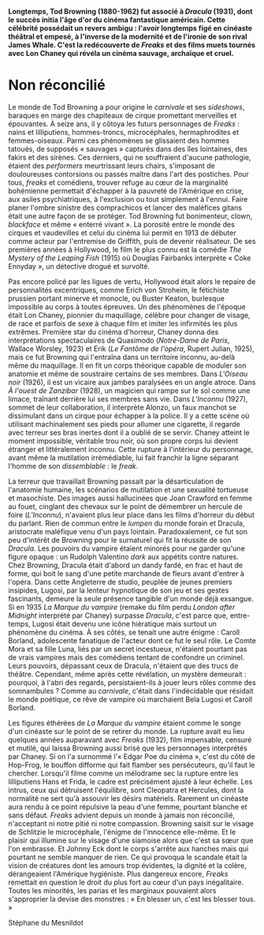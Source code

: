 **Longtemps, Tod Browning (1880-1962) fut associé à _Dracula_ (1931), dont le succès initia l'âge d'or du cinéma fantastique américain. Cette célébrité possédait un revers ambigu : l'avoir longtemps figé en cinéaste théâtral et empesé, à l'inverse de la modernité et de l'ironie de son rival James Whale. C'est la redécouverte de _Freaks_ et des films muets tournés avec Lon Chaney qui révéla un cinéma sauvage, archaïque et cruel.**

# Non réconcilié

Le monde de Tod Browning a pour origine le _carnivale_ et ses _sideshows_, baraques en marge des chapiteaux de cirque promettant merveilles et épouvantes. À seize ans, il y côtoya les futurs personnages de _Freaks_ : nains et lilliputiens, hommes-troncs, microcéphales, hermaphrodites et femmes-oiseaux. Parmi ces phénomènes se glissaient des hommes tatoués, de supposés « sauvages » capturés dans des îles lointaines, des fakirs et des sirènes. Ces derniers, qui ne souffraient d'aucune pathologie, étaient des _performers_ meurtrissant leurs chairs, s'imposant de douloureuses contorsions ou passés maître dans l'art des postiches. Pour tous, _freaks_ et comédiens, trouver refuge au cœur de la marginalité bohémienne permettait d'échapper à la pauvreté de l'Amérique en crise, aux asiles psychiatriques, à l'exclusion ou tout simplement à l'ennui. Faire planer l'ombre sinistre des comprachicos et lancer des maléfices gitans était une autre façon de se protéger. Tod Browning fut bonimenteur, clown, _blackface_ et même « enterré vivant ». La porosité entre le monde des cirques et vaudevilles et celui du cinéma lui permit en 1913 de débuter comme acteur par l'entremise de Griffith, puis de devenir réalisateur. De ses premières années à Hollywood, le film le plus connu est la comédie _The Mystery of the Leaping Fish_ (1915) où Douglas Fairbanks interprète « Coke Ennyday », un détective drogué et survolté.

Pas encore policé par les ligues de vertu, Hollywood était alors le repaire de personnalités excentriques, comme Erich von Stroheim, le fétichiste prussien portant minerve et monocle, ou Buster Keaton, burlesque impossible au corps à toutes épreuves. Un des phénomènes de l'époque était Lon Chaney, pionnier du maquillage, célèbre pour changer de visage, de race et parfois de sexe à chaque film et imiter les infirmités les plus extrêmes. Première star du cinéma d'horreur, Chaney donna des interprétations spectaculaires de Quasimodo (_Notre-Dame de Paris_, Wallace Worsley, 1923) et Erik (_Le Fantôme de l'opéra_, Rupert Julian, 1925), mais ce fut Browning qui l'entraîna dans un territoire inconnu, au-delà même du maquillage. Il en fit un corps théorique capable de moduler son anatomie et même de soustraire certains de ses membres. Dans _L'Oiseau noir_ (1926), il est un vicaire aux jambes paralysées en un angle atroce. Dans _À l'ouest de Zanzibar_ (1928), un magicien qui rampe sur le sol comme une limace, traînant derrière lui ses membres sans vie. Dans _L'Inconnu_ (1927), sommet de leur collaboration, il interprète Alonzo, un faux manchot se dissimulant dans un cirque pour échapper à la police. Il y a cette scène où utilisant machinalement ses pieds pour allumer une cigarette, il regarde avec terreur ses bras inertes dont il a oublié de se servir. Chaney atteint le moment impossible, véritable trou noir, où son propre corps lui devient étranger et littéralement inconnu. Cette rupture à l'intérieur du personnage, avant même la mutilation irrémédiable, lui fait franchir la ligne séparant l'homme de son _dissemblable_ : le _freak_.

La terreur que travaillait Browning passait par la désarticulation de l'anatomie humaine, les scénarios de mutilation et une sexualité tortueuse et masochiste. Des images aussi hallucinées que Joan Crawford en femme au fouet, cinglant des chevaux sur le point de démembrer un hercule de foire (_L'Inconnu_), n'avaient plus leur place dans les films d'horreur du début du parlant. Rien de commun entre le _lumpen_ du monde forain et Dracula, aristocrate maléfique venu d'un pays lointain. Paradoxalement, ce fut son peu d'intérêt de Browning pour le surnaturel qui fit la réussite de son _Dracula_. Les pouvoirs du vampire étaient minorés pour ne garder qu'une figure opaque : un Rudolph Valentino _dark_ aux appétits contre natures. Chez Browning, Dracula était d'abord un dandy fardé, en frac et haut de forme, qui boit le sang d'une petite marchande de fleurs avant d'entrer à l'opéra. Dans cette Angleterre de studio, peuplée de jeunes premiers insipides, Lugosi, par la lenteur hypnotique de son jeu et ses gestes fascinants, demeure la seule présence tangible d'un monde déjà exsangue. Si en 1935 _La Marque du vampire_ (remake du film perdu _London after Midnight_ interprété par Chaney) surpasse _Dracula_, c'est parce que, entre-temps, Lugosi était devenu une icône hiératique mais surtout un phénomène du cinéma. À ses côtés, se tenait une autre énigme : Caroll Borland, adolescente fanatique de l'acteur dont ce fut le seul rôle. Le Comte Mora et sa fille Luna, liés par un secret incestueux, n'étaient pourtant pas de vrais vampires mais des comédiens tentant de confondre un criminel. Leurs pouvoirs, dépassant ceux de Dracula, n'étaient que des trucs de théâtre. Cependant, même après cette révélation, un mystère demeurait : pourquoi, à l'abri des regards, persistaient-ils à jouer leurs rôles comme des somnambules ? Comme au _carnivale_, c'était dans l'indécidable que résidait le monde poétique, ce rêve de vampire où marchaient Bela Lugosi et Caroll Borland.

Les figures éthérées de _La Marque du vampire_ étaient comme le songe d'un cinéaste sur le point de se retirer du monde. La rupture avait eu lieu quelques années auparavant avec _Freaks_ (1932), film impensable, censuré et mutilé, qui laissa Browning aussi brisé que les personnages interprétés par Chaney. Si on l'a surnommé l'« Edgar Poe du cinéma », c'est du côté de Hop-Frog, le bouffon difforme qui fait flamber ses persécuteurs, qu'il faut le chercher. Lorsqu'il filme comme un mélodrame sec la rupture entre les lilliputiens Hans et Frida, le cadre est précisément ajusté à leur échelle. Les intrus, ceux qui détruisent l'équilibre, sont Cleopatra et Hercules, dont la normalité ne sert qu'à assouvir les désirs matériels. Rarement un cinéaste aura rendu à ce point répulsive la peau d'une femme, pourtant blanche et sans défaut. _Freaks_ advient depuis un monde à jamais non réconcilié, n'acceptant ni notre pitié ni notre compassion. Browning saisit sur le visage de Schlitzie le microcéphale, l'énigme de l'innocence elle-même. Et le plaisir qui illumine sur le visage d'une siamoise alors que c'est sa sœur que l'on embrasse. Et Johnny Eck dont le corps s'arrête aux hanches mais qui pourtant ne semble manquer de rien. Ce qui provoqua le scandale était la vision de créatures dont les amours trop évidentes, la dignité et la colère, dérangeaient l'Amérique hygiéniste. Plus dangereux encore, _Freaks_ remettait en question le droit du plus fort au cœur d'un pays inégalitaire. Toutes les minorités, les parias et les marginaux pouvaient alors s'approprier la devise des monstres : « En blesser un, c'est les blesser tous. »

Stéphane du Mesnildot

